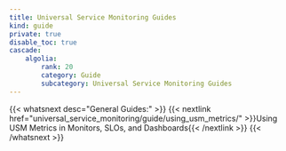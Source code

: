 ```yaml
---
title: Universal Service Monitoring Guides
kind: guide
private: true
disable_toc: true
cascade:
    algolia:
        rank: 20
        category: Guide
        subcategory: Universal Service Monitoring Guides
---
```


{{< whatsnext desc="General Guides:" >}}
    {{< nextlink href="universal_service_monitoring/guide/using_usm_metrics/" >}}Using USM Metrics in Monitors, SLOs, and Dashboards{{< /nextlink >}}
{{< /whatsnext >}}